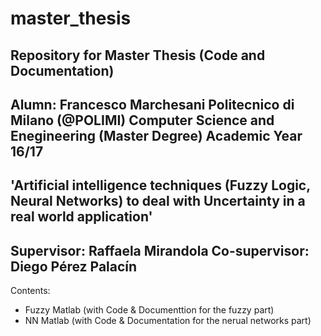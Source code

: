 # master_thesis
Repository for Master Thesis (Code and Documentation)
---
Alumn: Francesco Marchesani 
Politecnico di Milano (@POLIMI)
Computer Science and Enegineering (Master Degree)
Academic Year 16/17
---
'Artificial intelligence techniques (Fuzzy Logic, Neural Networks) 
to deal with Uncertainty in a real world application'
---
Supervisor: Raffaela Mirandola
Co-supervisor: Diego Pérez Palacín 
---
Contents:
* Fuzzy Matlab (with Code & Documenttion for the fuzzy part)
* NN Matlab (with Code & Documentation for the nerual networks part)

